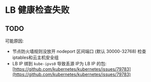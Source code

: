 # LB 健康检查失败

## TODO

可能原因:

* 节点防火墙规则没放开 nodeport 区间端口 \(默认 30000-32768\) 检查iptables和云主机安全组
* LB IP 绑到 `kube-ipvs0` 导致丢源 IP为 LB IP 的包: [https://github.com/kubernetes/kubernetes/issues/79783](https://github.com/kubernetes/kubernetes/issues/79783)


